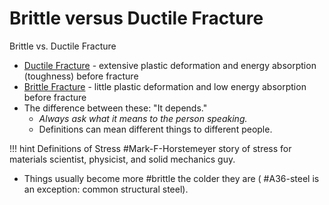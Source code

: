 # Brittle versus Ductile Fracture

Brittle vs. Ductile Fracture
- [Ductile Fracture](ductile-fracture.md) - extensive plastic deformation and energy absorption (toughness) before fracture
- [Brittle Fracture](brittle-fracture.md) - little plastic deformation and low energy absorption before fracture
- The difference between these: "It depends."
  - _Always ask what it means to the person speaking._
  - Definitions can mean different things to different people.

!!! hint Definitions of Stress
    #Mark-F-Horstemeyer story of stress for materials scientist, physicist, and solid mechanics guy.

- Things usually become more #brittle the colder they are ( #A36-steel is an exception: common structural steel).